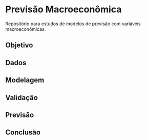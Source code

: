 # Previsão Macroeconômica

Repositório para estudos de modelos de previsão com variáveis macroeconômicas.


## Objetivo


## Dados

## Modelagem

## Validação

## Previsão

## Conclusão 
